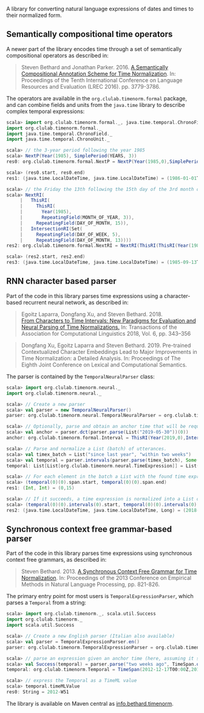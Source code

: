 A library for converting natural language expressions of dates and times
to their normalized form.

## Semantically compositional time operators

A newer part of the library encodes time through a set of
semantically compositional operators as described in:

> Steven Bethard and Jonathan Parker. 2016.
> [A Semantically Compositional Annotation Scheme for Time Normalization](http://www.lrec-conf.org/proceedings/lrec2016/pdf/288_Paper.pdf).
> In: Proceedings of the Tenth International Conference on Language
> Resources and Evaluation (LREC 2016). pp. 3779-3786.

The operators are available in the `org.clulab.timenorm.formal`
package, and can combine fields and units from the `java.time` library
to describe complex temporal expressions:

```scala
scala> import org.clulab.timenorm.formal._, java.time.temporal.ChronoField._, java.time.temporal.ChronoUnit._
import org.clulab.timenorm.formal._
import java.time.temporal.ChronoField._
import java.time.temporal.ChronoUnit._

scala> // the 3-year period following the year 1985
scala> NextP(Year(1985), SimplePeriod(YEARS, 3))
res0: org.clulab.timenorm.formal.NextP = NextP(Year(1985,0),SimplePeriod(Years,IntNumber(3),Exact))

scala> (res0.start, res0.end)
res1: (java.time.LocalDateTime, java.time.LocalDateTime) = (1986-01-01T00:00,1989-01-01T00:00)

scala> // the Friday the 13th following the 15th day of the 3rd month of 1985
scala> NextRI(
     |   ThisRI(
     |     ThisRI(
     |       Year(1985),
     |       RepeatingField(MONTH_OF_YEAR, 3)),
     |     RepeatingField(DAY_OF_MONTH, 15)),
     |   IntersectionRI(Set(
     |     RepeatingField(DAY_OF_WEEK, 5),
     |     RepeatingField(DAY_OF_MONTH, 13))))
res2: org.clulab.timenorm.formal.NextRI = NextRI(ThisRI(ThisRI(Year(1985,0),RepeatingField(MonthOfYear,3,Exact)),RepeatingField(DayOfMonth,15,Exact)),IntersectionRI(Set(RepeatingField(DayOfWeek,5,Exact), RepeatingField(DayOfMonth,13,Exact))),<function1>)

scala> (res2.start, res2.end)
res3: (java.time.LocalDateTime, java.time.LocalDateTime) = (1985-09-13T00:00,1985-09-14T00:00)
```

## RNN character based parser

Part of the code in this library parses time expressions using
a character-based recurrent neural network, as described in:

> Egoitz Laparra, Dongfang Xu, and Steven Bethard. 2018.	
> [From Characters to Time Intervals: New Paradigms for Evaluation and Neural Parsing of Time Normalizations.](https://www.mitpressjournals.org/doi/pdf/10.1162/tacl_a_00025)
> In: Transactions of the Association for Computational Linguistics 2018, Vol. 6, pp. 343–356

> Dongfang Xu, Egoitz Laparra and Steven Bethard. 2019.
> Pre-trained Contextualized Character Embeddings Lead to Major Improvements in Time Normalization: a Detailed Analysis.
> In: Proceedings of The Eighth Joint Conference on Lexical and Computational Semantics.

The parser is contained by the `TemporalNeuralParser` class:

```scala
scala> import org.clulab.timenorm.neural._
import org.clulab.timenorm.neural._

scala> // Create a new parser
scala> val parser = new TemporalNeuralParser()
parser: org.clulab.timenorm.neural.TemporalNeuralParser = org.clulab.timenorm.neural.TemporalNeuralParser@9b21bd3

scala> // Optionally, parse and obtain an anchor time that will be required as reference to normalize some time expressions.
scala> val anchor = parser.dct(parser.parse(List("2019-05-30"))(0))
anchor: org.clulab.timenorm.formal.Interval = ThisRI(Year(2019,0),IntersectionRI(Set(RepeatingField(MonthOfYear,5,Exact), RepeatingField(DayOfMonth,30,Exact))))

scala> // Parse and normalize a List (batch) of utterances.
scala> val timex_batch = List("since last year", "within two weeks")
scala> val temporal = parser.intervals(parser.parse(timex_batch), Some(anchor))
temporal: List[List[org.clulab.timenorm.neural.TimeExpression]] = List(List(TimeExpression(Span(0,15),List(TimeInterval(2018-01-01T00:00,2019-05-31T00:00,44496000)))), List(TimeExpression(Span(1,16),List(TimeInterval(2019-06-10T00:00,2019-06-17T00:00,604800)))))

scala> // For each element in the batch a List with the found time expressions is returned, idenfied by their character span (offsets).
scala> (temporal(0)(0).span.start, temporal(0)(0).span.end)
res1: (Int, Int) = (0,15)

scala> // If it succeeds, a time expression is normalized into a List of time intervals. For each time interval the start time, end time and duration (in seconds) are returned.
scala> (temporal(0)(0).intervals(0).start, temporal(0)(0).intervals(0).end, temporal(0)(0).intervals(0).duration)
res2: (java.time.LocalDateTime, java.time.LocalDateTime, Long) = (2018-01-01T00:00,2019-05-31T00:00,44496000)
```

## Synchronous context free grammar-based parser

Part of the code in this library parses time expressions using
synchronous context free grammars, as described in:

> Steven Bethard. 2013.
> [A Synchronous Context Free Grammar for Time Normalization](http://www.aclweb.org/anthology/D13-1078).
> In: Proceedings of the 2013 Conference on Empirical Methods in Natural
> Language Processing, pp. 821-826.

The primary entry point for most users is `TemporalExpressionParser`,
which parses a `Temporal` from a string:

```scala
scala> import org.clulab.timenorm._, scala.util.Success
import org.clulab.timenorm._
import scala.util.Success

scala> // Create a new English parser (Italian also available)
scala> val parser = TemporalExpressionParser.en()
parser: org.clulab.timenorm.TemporalExpressionParser = org.clulab.timenorm.TemporalExpressionParser@5a654e05

scala> // parse an expression given an anchor time (here, assuming it succeeds)
scala> val Success(temporal) = parser.parse("two weeks ago", TimeSpan.of(2013, 1, 4))
temporal: org.clulab.timenorm.Temporal = TimeSpan(2012-12-17T00:00Z,2012-12-24T00:00Z,Period(Map(Weeks -> 1),Exact),Exact)

scala> // express the Temporal as a TimeML value
scala> temporal.timeMLValue
res0: String = 2012-W51
```

The library is available on Maven central as
[info.bethard.timenorm](http://search.maven.org/#search%7Cga%7C1%7Cg%3A%22info.bethard%22%20AND%20a%3A%22timenorm%22).

